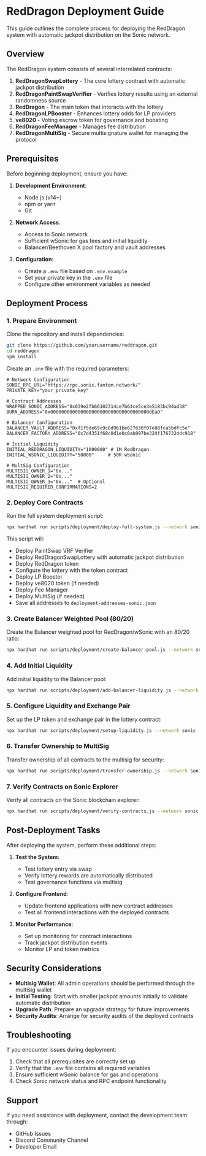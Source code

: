 # RedDragon Deployment Guide

This guide outlines the complete process for deploying the RedDragon system with automatic jackpot distribution on the Sonic network.

## Overview

The RedDragon system consists of several interrelated contracts:

1. **RedDragonSwapLottery** - The core lottery contract with automatic jackpot distribution
2. **RedDragonPaintSwapVerifier** - Verifies lottery results using an external randomness source
3. **RedDragon** - The main token that interacts with the lottery
4. **RedDragonLPBooster** - Enhances lottery odds for LP providers
5. **ve8020** - Voting escrow token for governance and boosting
6. **RedDragonFeeManager** - Manages fee distribution
7. **RedDragonMultiSig** - Secure multisignature wallet for managing the protocol

## Prerequisites

Before beginning deployment, ensure you have:

1. **Development Environment**:
   - Node.js (v14+)
   - npm or yarn
   - Git

2. **Network Access**:
   - Access to Sonic network
   - Sufficient wSonic for gas fees and initial liquidity
   - Balancer/Beethoven X pool factory and vault addresses

3. **Configuration**:
   - Create a `.env` file based on `.env.example`
   - Set your private key in the `.env` file
   - Configure other environment variables as needed

## Deployment Process

### 1. Prepare Environment

Clone the repository and install dependencies:

```bash
git clone https://github.com/yourusername/reddragon.git
cd reddragon
npm install
```

Create an `.env` file with the required parameters:

```
# Network Configuration
SONIC_RPC_URL="https://rpc.sonic.fantom.network/"
PRIVATE_KEY="your_private_key"

# Contract Addresses
WRAPPED_SONIC_ADDRESS="0x039e2fb66102314ce7b64ce5ce3e5183bc94ad38"
BURN_ADDRESS="0x000000000000000000000000000000000000dEaD"

# Balancer Configuration
BALANCER_VAULT_ADDRESS="0xf1f5de69c9c8d961be627630f07e88fca5bdfc5e"
BALANCER_FACTORY_ADDRESS="0x7d4351f68c0d1e0c0ab097be324f1767324dc918"

# Initial Liquidity
INITIAL_REDDRAGON_LIQUIDITY="1000000" # 1M RedDragon
INITIAL_WSONIC_LIQUIDITY="50000"     # 50K wSonic

# MultSig Configuration
MULTISIG_OWNER_1="0x..."
MULTISIG_OWNER_2="0x..."
MULTISIG_OWNER_3="0x..."  # Optional
MULTISIG_REQUIRED_CONFIRMATIONS=2
```

### 2. Deploy Core Contracts

Run the full system deployment script:

```bash
npx hardhat run scripts/deployment/deploy-full-system.js --network sonic
```

This script will:
- Deploy PaintSwap VRF Verifier
- Deploy RedDragonSwapLottery with automatic jackpot distribution
- Deploy RedDragon token
- Configure the lottery with the token contract
- Deploy LP Booster
- Deploy ve8020 token (if needed)
- Deploy Fee Manager
- Deploy MultiSig (if needed)
- Save all addresses to `deployment-addresses-sonic.json`

### 3. Create Balancer Weighted Pool (80/20)

Create the Balancer weighted pool for RedDragon/wSonic with an 80/20 ratio:

```bash
npx hardhat run scripts/deployment/create-balancer-pool.js --network sonic
```

### 4. Add Initial Liquidity

Add initial liquidity to the Balancer pool:

```bash
npx hardhat run scripts/deployment/add-balancer-liquidity.js --network sonic
```

### 5. Configure Liquidity and Exchange Pair

Set up the LP token and exchange pair in the lottery contract:

```bash
npx hardhat run scripts/deployment/setup-liquidity.js --network sonic
```

### 6. Transfer Ownership to MultiSig

Transfer ownership of all contracts to the multisig for security:

```bash
npx hardhat run scripts/deployment/transfer-ownership.js --network sonic
```

### 7. Verify Contracts on Sonic Explorer

Verify all contracts on the Sonic blockchain explorer:

```bash
npx hardhat run scripts/deployment/verify-contracts.js --network sonic
```

## Post-Deployment Tasks

After deploying the system, perform these additional steps:

1. **Test the System**:
   - Test lottery entry via swap
   - Verify lottery rewards are automatically distributed
   - Test governance functions via multisig

2. **Configure Frontend**:
   - Update frontend applications with new contract addresses
   - Test all frontend interactions with the deployed contracts

3. **Monitor Performance**:
   - Set up monitoring for contract interactions
   - Track jackpot distribution events
   - Monitor LP and token metrics

## Security Considerations

- **Multisig Wallet**: All admin operations should be performed through the multisig wallet
- **Initial Testing**: Start with smaller jackpot amounts initially to validate automatic distribution
- **Upgrade Path**: Prepare an upgrade strategy for future improvements
- **Security Audits**: Arrange for security audits of the deployed contracts

## Troubleshooting

If you encounter issues during deployment:

1. Check that all prerequisites are correctly set up
2. Verify that the `.env` file contains all required variables
3. Ensure sufficient wSonic balance for gas and operations
4. Check Sonic network status and RPC endpoint functionality

## Support

If you need assistance with deployment, contact the development team through:
- GitHub Issues
- Discord Community Channel
- Developer Email 